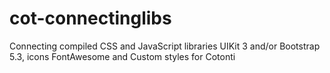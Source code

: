 # cot-connectinglibs
Connecting compiled CSS and JavaScript libraries UIKit 3 and/or Bootstrap 5.3, icons FontAwesome and Custom styles for Cotonti
